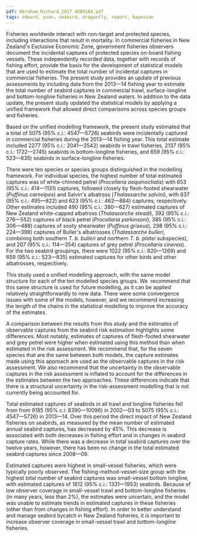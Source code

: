 ```yaml
---
pdf: Abraham_Richard_2017_AEBR184.pdf
tags: edward, yvan, seabird, dragonfly, report, bayesian
---
```

Fisheries worldwide interact with non-target and protected species, including interactions that result in mortality.  In commercial fisheries in New Zealand's Exclusive Economic Zone, government fisheries observers document the incidental captures of protected species on-board fishing vessels.  These independently recorded data, together with records of fishing effort, provide the basis for the development of statistical models that are used to estimate the total number of incidental captures in commercial fisheries.  The present study provides an update of previous assessments by including data from the 2013—14 fishing year to estimate the total number of seabird captures in commercial trawl, surface-longline and bottom-longline fisheries in New Zealand waters.  In addition to the data update, the present study updated the statistical models by applying a unified framework that allowed direct comparisons across species groups and fisheries.

Based on the unified modelling framework, the present study estimated that
a total of 5075 (95% c.i.: 4547—5726) seabirds were incidentally captured in commercial fisheries during the 2013—14 fishing year.  This total estimate included 2277 (95% c.i.: 2041—2542) seabirds in trawl fisheries,
2137 (95% c.i.: 1722—2745) seabirds in bottom-longline
fisheries, and 659 (95% c.i.: 523—835) seabirds in
surface-longline fisheries.  

There were ten species or species groups distinguished in the modelling framework.
For individual species, the highest number of total estimated captures was of white-chinned petrel (*Procellaria aequinoctialis*) with 653 (95% c.i.: 414—1131) captures, followed closely by flesh-footed shearwater (*Puffinus carneipes*) and Salvin's albatross (*Thalassarche salvini*), with  637 (95% c.i.: 495—822) and  623 (95% c.i.: 462—884) captures, respectively.  Other estimates included 490 (95% c.i.: 380—627) estimated captures of New Zealand white-capped albatross (*Thalassarche steadi*), 392 (95% c.i.: 276—552) captures of black petrel (*Procellaria parkinsoni*),  385 (95% c.i.: 306—488) captures of sooty shearwater  (*Puffinus griseus*), 298 (95% c.i.: 224—398) captures of Buller's albatrosses  (*Thalassarche bulleri*, combining both southern *T. b. bulleri* and northern *T. b. platei* subspecies), and 207 (95% c.i.: 114—354) captures of grey petrel (*Procellaria cinerea*).  For the two seabird groupings, there were 1022 (95% c.i.: 820—1269) and 659 (95% c.i.: 523—835) estimated captures for other birds and other albatrosses, respectively.

This study used a unified modelling approach, with the same model structure for each of the ten modelled species groups. We  recommend that this same structure is used for future modelling, as it can be applied relatively straightforwardly to new data. There were some convergence issues with some of the models, however, and we recommend increasing the length of the chains in the statistical modelling to improve the accuracy of the estimates.

A comparison between the results from this study and the estimates of
observable captures from the seabird risk estimation highlights some
differences. Most notably, estimates of captures of flesh-footed shearwater and
grey petrel were higher when estimated using this method than when estimated in
the risk assessment.  We recommend that, for the seven species that are the same
between both models, the capture estimates made using this approach are used as the observable captures in the risk assessment. We also recommend that the uncertainty in the observable captures in the risk assessment is inflated to account for the differences in the estimates between the two approaches. These differences indicate that there is a  structural uncertainty in the risk-assessment modelling that is not currently being accounted for.

Total estimated  captures of seabirds in all trawl and longline fisheries fell from
from 9185 (95% c.i: 8390—10096) in 2002—03 to 5075 (95% c.i.: 4547—5726)
in 2013—14. Over this period the direct impact of New Zealand fisheries on seabirds, as measured by the mean number of estimated annual seabird captures, has decreased by 45%. This decrease is associated with both decreases in fishing effort and in changes in seabird capture rates. While there was a decrease in total seabird captures over the twelve years, however, there has been no change in the total estimated seabird captures since 2008—09.

Estimated captures were highest in small-vessel fisheries, which were typically poorly observed. The fishing-method-vessel-size group with the highest total number of seabird captures was small-vessel bottom longline, with estimated captures of 1612 (95% c.i.: 1331—1953) seabirds. Because of low observer coverage in small-vessel trawl and bottom-longline fisheries (in many years, less than 2%), the estimates were uncertain, and the model was unable to estimate trends in estimated captures in these fisheries  (other than from changes in fishing effort).
In order to better understand and manage seabird bycatch in New Zealand fisheries, it is important to increase observer coverage in small-vessel trawl and bottom-longline fisheries. 
